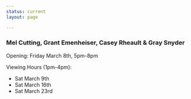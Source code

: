 ```yaml
---
status: current
layout: page

---
```



### Mel Cutting, Grant Emenheiser, Casey Rheault & Gray Snyder

Opening: Friday March 8th, 5pm-8pm

Viewing Hours (1pm-4pm): 
- Sat March 9th
- Sat March 16th
- Sat March 23rd






